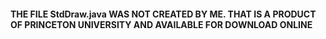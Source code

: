 #### THE FILE StdDraw.java WAS NOT CREATED BY ME. THAT IS A PRODUCT OF PRINCETON UNIVERSITY AND AVAILABLE FOR DOWNLOAD ONLINE
